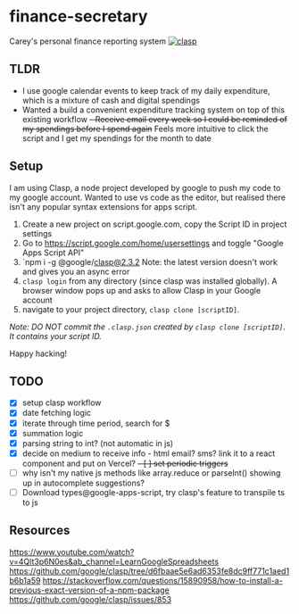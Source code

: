 # finance-secretary
Carey's personal finance reporting system  [![clasp](https://img.shields.io/badge/built%20with-clasp-4285f4.svg)](https://github.com/google/clasp)


## TLDR

- I use google calendar events to keep track of my daily expenditure, which is a mixture of cash and digital spendings
- Wanted a build a convenient expenditure tracking system on top of this existing workflow
~~- Receive email every week so I could be reminded of my spendings before I spend again~~
Feels more intuitive to click the script and I get my spendings for the month to date
## Setup
I am using Clasp, a node project developed by google to push my code to my google account. Wanted to use vs code as the editor, but realised there isn't any popular syntax extensions for apps script.

1. Create a new project on script.google.com, copy the Script ID in project settings 
2. Go to https://script.google.com/home/usersettings and toggle "Google Apps Script API"
3. `npm i -g @google/clasp@2.3.2 
   Note: the latest version doesn't work and gives you an async error
4. `clasp login` from any directory (since clasp was installed globally). A browser window pops up and asks to allow Clasp in your Google account 
5. navigate to your project directory, `clasp clone [scriptID]`. 

*Note: DO NOT commit the `.clasp.json` created by `clasp clone [scriptID]`. It contains your script ID.*

Happy hacking!

## TODO
- [x] setup clasp workflow
- [x] date fetching logic
- [x] iterate through time period, search for $
- [x] summation logic
- [x] parsing string to int? (not automatic in js)
- [x] decide on medium to receive info - html email? sms? link it to a react component and put on Vercel? 
~~- [ ] set periodic triggers~~
- [ ] why isn't my native js methods like array.reduce or parseInt() showing up in autocomplete suggestions?
- [ ] Download types@google-apps-script, try clasp's feature to transpile ts to js

## Resources
https://www.youtube.com/watch?v=4Qlt3p6N0es&ab_channel=LearnGoogleSpreadsheets
https://github.com/google/clasp/tree/d6fbaae5e6ad6353fe8dc9ff771c1aed1b6b1a59
https://stackoverflow.com/questions/15890958/how-to-install-a-previous-exact-version-of-a-npm-package
https://github.com/google/clasp/issues/853